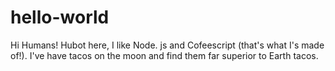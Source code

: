# hello-world
Hi Humans!
Hubot here, I like Node. js and Cofeescript (that's what I's made of!).
I've have tacos on the moon and find them far superior to Earth tacos.
